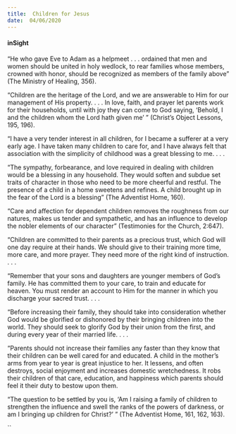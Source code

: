 ```yaml
---
title:  Children for Jesus
date:  04/06/2020
---
```


#### inSight

“He who gave Eve to Adam as a helpmeet . . . ordained that men and women should be united in holy wedlock, to rear families whose members, crowned with honor, should be recognized as members of the family above” (The Ministry of Healing, 356).

“Children are the heritage of the Lord, and we are answerable to Him for our management of His property. . . . In love, faith, and prayer let parents work for their households, until with joy they can come to God saying, ‘Behold, I and the children whom the Lord hath given me’ ” (Christ’s Object Lessons, 195, 196).

“I have a very tender interest in all children, for I became a sufferer at a very early age. I have taken many children to care for, and I have always felt that association with the simplicity of childhood was a great blessing to me. . . .

“The sympathy, forbearance, and love required in dealing with children would be a blessing in any household. They would soften and subdue set traits of character in those who need to be more cheerful and restful. The presence of a child in a home sweetens and refines. A child brought up in the fear of the Lord is a blessing” (The Adventist Home, 160).

“Care and affection for dependent children removes the roughness from our natures, makes us tender and sympathetic, and has an influence to develop the nobler elements of our character” (Testimonies for the Church, 2:647).

“Children are committed to their parents as a precious trust, which God will one day require at their hands. We should give to their training more time, more care, and more prayer. They need more of the right kind of instruction. . . .

“Remember that your sons and daughters are younger members of God’s family. He has committed them to your care, to train and educate for heaven. You must render an account to Him for the manner in which you discharge your sacred trust. . . .

“Before increasing their family, they should take into consideration whether God would be glorified or dishonored by their bringing children into the world. They should seek to glorify God by their union from the first, and during every year of their married life. . . .

“Parents should not increase their families any faster than they know that their children can be well cared for and educated. A child in the mother’s arms from year to year is great injustice to her. It lessens, and often destroys, social enjoyment and increases domestic wretchedness. It robs their children of that care, education, and happiness which parents should feel it their duty to bestow upon them.

“The question to be settled by you is, ‘Am I raising a family of children to strengthen the influence and swell the ranks of the powers of darkness, or am I bringing up children for Christ?’ ” (The Adventist Home, 161, 162, 163).

``